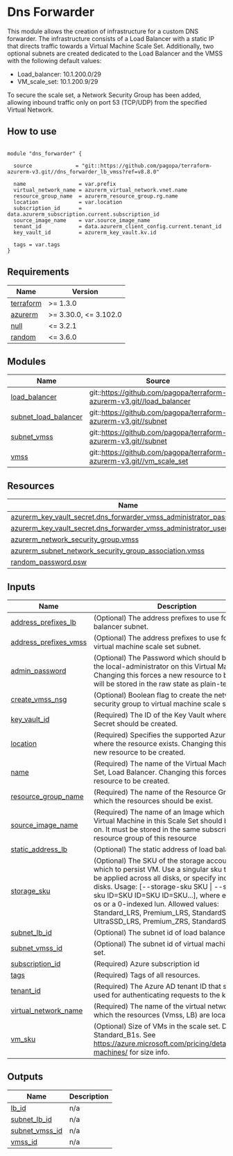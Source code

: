 # Dns Forwarder

This module allows the creation of infrastructure for a custom DNS forwarder. The infrastructure consists of a Load Balancer with a static IP that directs traffic towards a Virtual Machine Scale Set. Additionally, two optional subnets are created dedicated to the Load Balancer and the VMSS with the following default values:

- Load_balancer: 10.1.200.0/29
- VM_scale_set: 10.1.200.9/29

To secure the scale set, a Network Security Group has been added, allowing inbound traffic only on port 53 (TCP/UDP) from the specified Virtual Network.

## How to use

```hcl

module "dns_forwarder" {

  source              = "git::https://github.com/pagopa/terraform-azurerm-v3.git//dns_forwarder_lb_vmss?ref=v8.8.0"

  name                 = var.prefix
  virtual_network_name = azurerm_virtual_network.vnet.name
  resource_group_name  = azurerm_resource_group.rg.name
  location             = var.location
  subscription_id      = data.azurerm_subscription.current.subscription_id
  source_image_name    = var.source_image_name
  tenant_id            = data.azurerm_client_config.current.tenant_id
  key_vault_id         = azurerm_key_vault.kv.id

  tags = var.tags
}

```
<!-- markdownlint-disable -->
<!-- BEGINNING OF PRE-COMMIT-TERRAFORM DOCS HOOK -->
## Requirements

| Name | Version |
|------|---------|
| <a name="requirement_terraform"></a> [terraform](#requirement\_terraform) | >= 1.3.0 |
| <a name="requirement_azurerm"></a> [azurerm](#requirement\_azurerm) | >= 3.30.0, <= 3.102.0 |
| <a name="requirement_null"></a> [null](#requirement\_null) | <= 3.2.1 |
| <a name="requirement_random"></a> [random](#requirement\_random) | <= 3.6.0 |

## Modules

| Name | Source | Version |
|------|--------|---------|
| <a name="module_load_balancer"></a> [load\_balancer](#module\_load\_balancer) | git::https://github.com/pagopa/terraform-azurerm-v3.git//load_balancer | v8.8.0 |
| <a name="module_subnet_load_balancer"></a> [subnet\_load\_balancer](#module\_subnet\_load\_balancer) | git::https://github.com/pagopa/terraform-azurerm-v3.git//subnet | v8.8.0 |
| <a name="module_subnet_vmss"></a> [subnet\_vmss](#module\_subnet\_vmss) | git::https://github.com/pagopa/terraform-azurerm-v3.git//subnet | v8.8.0 |
| <a name="module_vmss"></a> [vmss](#module\_vmss) | git::https://github.com/pagopa/terraform-azurerm-v3.git//vm_scale_set | v8.8.0 |

## Resources

| Name | Type |
|------|------|
| [azurerm_key_vault_secret.dns_forwarder_vmss_administrator_password](https://registry.terraform.io/providers/hashicorp/azurerm/latest/docs/resources/key_vault_secret) | resource |
| [azurerm_key_vault_secret.dns_forwarder_vmss_administrator_username](https://registry.terraform.io/providers/hashicorp/azurerm/latest/docs/resources/key_vault_secret) | resource |
| [azurerm_network_security_group.vmss](https://registry.terraform.io/providers/hashicorp/azurerm/latest/docs/resources/network_security_group) | resource |
| [azurerm_subnet_network_security_group_association.vmss](https://registry.terraform.io/providers/hashicorp/azurerm/latest/docs/resources/subnet_network_security_group_association) | resource |
| [random_password.psw](https://registry.terraform.io/providers/hashicorp/random/latest/docs/resources/password) | resource |

## Inputs

| Name | Description | Type | Default | Required |
|------|-------------|------|---------|:--------:|
| <a name="input_address_prefixes_lb"></a> [address\_prefixes\_lb](#input\_address\_prefixes\_lb) | (Optional) The address prefixes to use for load balancer subnet. | `string` | `"10.1.200.0/29"` | no |
| <a name="input_address_prefixes_vmss"></a> [address\_prefixes\_vmss](#input\_address\_prefixes\_vmss) | (Optional) The address prefixes to use for the virtual machine scale set subnet. | `string` | `"10.1.200.8/29"` | no |
| <a name="input_admin_password"></a> [admin\_password](#input\_admin\_password) | (Optional) The Password which should be used for the local-administrator on this Virtual Machine. Changing this forces a new resource to be created. will be stored in the raw state as plain-text | `string` | `null` | no |
| <a name="input_create_vmss_nsg"></a> [create\_vmss\_nsg](#input\_create\_vmss\_nsg) | (Optional) Boolean flag to create the network security group to virtual machine scale set. | `bool` | `true` | no |
| <a name="input_key_vault_id"></a> [key\_vault\_id](#input\_key\_vault\_id) | (Required) The ID of the Key Vault where the Secret should be created. | `string` | n/a | yes |
| <a name="input_location"></a> [location](#input\_location) | (Required) Specifies the supported Azure location where the resource exists. Changing this forces a new resource to be created. | `string` | n/a | yes |
| <a name="input_name"></a> [name](#input\_name) | (Required) The name of the Virtual Machine Scale Set, Load Balancer. Changing this forces a new resource to be created. | `string` | n/a | yes |
| <a name="input_resource_group_name"></a> [resource\_group\_name](#input\_resource\_group\_name) | (Required) The name of the Resource Group in which the resources should be exist. | `string` | n/a | yes |
| <a name="input_source_image_name"></a> [source\_image\_name](#input\_source\_image\_name) | (Required) The name of an Image which each Virtual Machine in this Scale Set should be based on. It must be stored in the same subscription & resource group of this resource | `string` | n/a | yes |
| <a name="input_static_address_lb"></a> [static\_address\_lb](#input\_static\_address\_lb) | (Optional) The static address of load balancer. | `string` | `null` | no |
| <a name="input_storage_sku"></a> [storage\_sku](#input\_storage\_sku) | (Optional) The SKU of the storage account with which to persist VM. Use a singular sku that would be applied across all disks, or specify individual disks. Usage: [--storage-sku SKU \| --storage-sku ID=SKU ID=SKU ID=SKU...], where each ID is os or a 0-indexed lun. Allowed values: Standard\_LRS, Premium\_LRS, StandardSSD\_LRS, UltraSSD\_LRS, Premium\_ZRS, StandardSSD\_ZRS. | `string` | `"StandardSSD_ZRS"` | no |
| <a name="input_subnet_lb_id"></a> [subnet\_lb\_id](#input\_subnet\_lb\_id) | (Optional) The subnet id of load balancer. | `string` | `null` | no |
| <a name="input_subnet_vmss_id"></a> [subnet\_vmss\_id](#input\_subnet\_vmss\_id) | (Optional) The subnet id of virtual machine scale set. | `string` | `null` | no |
| <a name="input_subscription_id"></a> [subscription\_id](#input\_subscription\_id) | (Required) Azure subscription id | `string` | n/a | yes |
| <a name="input_tags"></a> [tags](#input\_tags) | (Required) Tags of all resources. | `map(any)` | n/a | yes |
| <a name="input_tenant_id"></a> [tenant\_id](#input\_tenant\_id) | (Required) The Azure AD tenant ID that should be used for authenticating requests to the key vault. | `string` | n/a | yes |
| <a name="input_virtual_network_name"></a> [virtual\_network\_name](#input\_virtual\_network\_name) | (Required) The name of the virtual network in which the resources (Vmss, LB) are located. | `string` | n/a | yes |
| <a name="input_vm_sku"></a> [vm\_sku](#input\_vm\_sku) | (Optional) Size of VMs in the scale set. Default to Standard\_B1s. See https://azure.microsoft.com/pricing/details/virtual-machines/ for size info. | `string` | `"Standard_B1s"` | no |

## Outputs

| Name | Description |
|------|-------------|
| <a name="output_lb_id"></a> [lb\_id](#output\_lb\_id) | n/a |
| <a name="output_subnet_lb_id"></a> [subnet\_lb\_id](#output\_subnet\_lb\_id) | n/a |
| <a name="output_subnet_vmss_id"></a> [subnet\_vmss\_id](#output\_subnet\_vmss\_id) | n/a |
| <a name="output_vmss_id"></a> [vmss\_id](#output\_vmss\_id) | n/a |
<!-- END OF PRE-COMMIT-TERRAFORM DOCS HOOK -->
